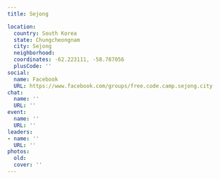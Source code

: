 ```yaml
---
title: Sejong

location:
  country: South Korea
  state: Chungcheongnam
  city: Sejong
  neighborhood: 
  coordinates: -62.223111, -58.787056
  plusCode: ''
social:
  name: Facebook
  URL: https://www.facebook.com/groups/free.code.camp.sejong.city
chat:
  name: ''
  URL: ''
event:
  name: ''
  URL: ''
leaders:
- name: ''
  URL: ''
photos:
  old: 
  cover: ''
---
```

